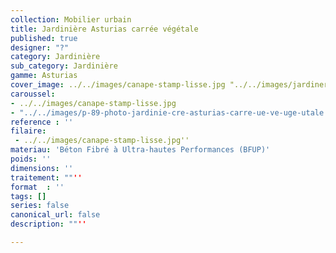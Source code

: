 ```yaml
---
collection: Mobilier urbain
title: Jardinière Asturias carrée végétale
published: true
designer: "?"
category: Jardinière
sub_category: Jardinière
gamme: Asturias
cover_image: ../../images/canape-stamp-lisse.jpg "../../images/jardinere-asturias-carree-vegetale.jpg"
caroussel: 
- ../../images/canape-stamp-lisse.jpg
- "../../images/p-89-photo-jardinie-cre-asturias-carre-ue-ve-uge-utale.jpg"
reference : ''
filaire: 
 - ../../images/canape-stamp-lisse.jpg''
materiau: 'Béton Fibré à Ultra-hautes Performances (BFUP)'
poids: ''
dimensions: ''
traitement: ""''
format  : ''
tags: []
series: false
canonical_url: false
description: ""''

---
```

